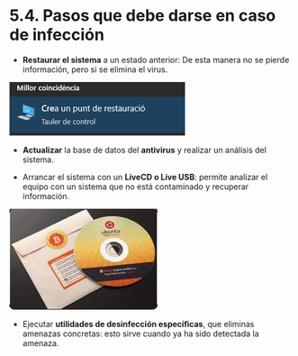 # 5.4. Pasos que debe darse en caso de infección

- **Restaurar el sistema** a un estado anterior: De esta manera no se pierde información, pero si se elimina el virus.

![imagen](img/2022-11-29-13-40-06.png)

- **Actualizar** la base de datos del **antivirus** y realizar un análisis del sistema.

- Arrancar el sistema con un **LiveCD o Live USB**: permite analizar el equipo con un sistema que no está contaminado y recuperar información.

![imagen](img/2022-11-29-13-40-51.png)

- Ejecutar **utilidades de desinfección específicas**, que eliminas amenazas concretas: esto sirve cuando ya ha sido detectada la amenaza.

